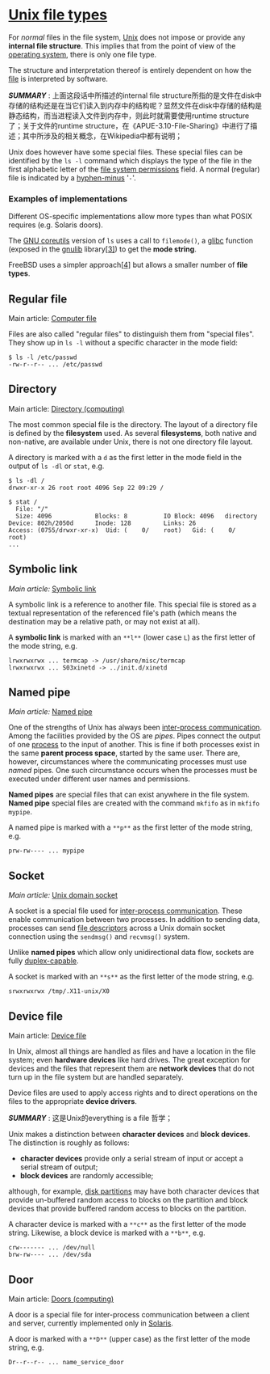 # [Unix file types](https://en.wikipedia.org/wiki/Unix_file_types)

For *normal* files in the file system, [Unix](https://en.wikipedia.org/wiki/Unix) does not impose or provide any **internal file structure**. This implies that from the point of view of the [operating system](https://en.wikipedia.org/wiki/Operating_system), there is only one file type.

The structure and interpretation thereof is entirely dependent on how the [file](https://en.wikipedia.org/wiki/Computer_file) is interpreted by software.

***SUMMARY*** : 上面这段话中所描述的internal file structure所指的是文件在disk中存储的结构还是在当它们读入到内存中的结构呢？显然文件在disk中存储的结构是静态结构，而当进程读入文件到内存中，则此时就需要使用runtime structure了；关于文件的runtime structure，在《APUE-3.10-File-Sharing》中进行了描述；其中所涉及的相关概念，在Wikipedia中都有说明；

Unix does however have some special files. These special files can be identified by the `ls -l` command which displays the type of the file in the first alphabetic letter of the [file system permissions](https://en.wikipedia.org/wiki/File_system_permissions) field. A normal (regular) file is indicated by a [hyphen-minus](https://en.wikipedia.org/wiki/Hyphen-minus) '`-`'.



### Examples of implementations

Different OS-specific implementations allow more types than what POSIX requires (e.g. Solaris doors).

The [GNU coreutils](https://en.wikipedia.org/wiki/GNU_Core_Utilities) version of `ls` uses a call to `filemode()`, a [glibc](https://en.wikipedia.org/wiki/Glibc) function (exposed in the [gnulib](https://en.wikipedia.org/wiki/Gnulib) library[[3\]](https://en.wikipedia.org/wiki/Unix_file_types#cite_note-3)) to get the **mode string**.

FreeBSD uses a simpler approach[[4\]](https://en.wikipedia.org/wiki/Unix_file_types#cite_note-4) but allows a smaller number of **file types**.



## Regular file

Main article: [Computer file](https://en.wikipedia.org/wiki/Computer_file)

Files are also called "regular files" to distinguish them from "special files". They show up in `ls -l` without a specific character in the mode field:

```shell
$ ls -l /etc/passwd
-rw-r--r-- ... /etc/passwd
```

## Directory

Main article: [Directory (computing)](https://en.wikipedia.org/wiki/Directory_(computing))

The most common special file is the directory. The layout of a directory file is defined by the **filesystem** used. As several **filesystems**, both native and non-native, are available under Unix, there is not one directory file layout.

A directory is marked with a `d` as the first letter in the mode field in the output of `ls -dl` or `stat`, e.g.

```shell
$ ls -dl /
drwxr-xr-x 26 root root 4096 Sep 22 09:29 /

$ stat /
  File: "/"
  Size: 4096            Blocks: 8          IO Block: 4096   directory
Device: 802h/2050d      Inode: 128         Links: 26
Access: (0755/drwxr-xr-x)  Uid: (    0/    root)   Gid: (    0/    root)
...
```

## Symbolic link

*Main article:* [Symbolic link](https://en.wikipedia.org/wiki/Symbolic_link)

A symbolic link is a reference to another file. This special file is stored as a textual representation of the referenced file's path (which means the destination may be a relative path, or may not exist at all).

A **symbolic link** is marked with an `**l**` (lower case `L`) as the first letter of the mode string, e.g.

```shell
lrwxrwxrwx ... termcap -> /usr/share/misc/termcap
lrwxrwxrwx ... S03xinetd -> ../init.d/xinetd
```



## Named pipe

*Main article:* [Named pipe](https://en.wikipedia.org/wiki/Named_pipe)

One of the strengths of Unix has always been [inter-process communication](https://en.wikipedia.org/wiki/Inter-process_communication). Among the facilities provided by the OS are *pipes*. Pipes connect the output of one [process](https://en.wikipedia.org/wiki/Process_(computing)) to the input of another. This is fine if both processes exist in the same **parent process space**, started by the same user. There are, however, circumstances where the communicating processes must use *named* pipes. One such circumstance occurs when the processes must be executed under different user names and permissions.

**Named pipes** are special files that can exist anywhere in the file system. **Named pipe** special files are created with the command `mkfifo` as in `mkfifo mypipe`.

A named pipe is marked with a `**p**` as the first letter of the mode string, e.g.

```
prw-rw---- ... mypipe
```

## Socket

*Main article:* [Unix domain socket](https://en.wikipedia.org/wiki/Unix_domain_socket)

A socket is a special file used for [inter-process communication](https://en.wikipedia.org/wiki/Inter-process_communication). These enable communication between two processes. In addition to sending data, processes can send [file descriptors](https://en.wikipedia.org/wiki/File_descriptor) across a Unix domain socket connection using the `sendmsg()` and `recvmsg()` system.

Unlike **named pipes** which allow only unidirectional data flow, sockets are fully [duplex-capable](https://en.wikipedia.org/wiki/Duplex_(telecommunications)).

A socket is marked with an `**s**` as the first letter of the mode string, e.g.

```
srwxrwxrwx /tmp/.X11-unix/X0
```

## Device file

Main article: [Device file](https://en.wikipedia.org/wiki/Device_file)

In Unix, almost all things are handled as files and have a location in the file system; even **hardware devices** like hard drives. The great exception for devices and the files that represent them are **network devices** that do not turn up in the file system but are handled separately.

Device files are used to apply access rights and to direct operations on the files to the appropriate **device drivers**.

***SUMMARY*** : 这是Unix的everything is a file 哲学；

Unix makes a distinction between **character devices** and **block devices**. The distinction is roughly as follows:

- **character devices** provide only a serial stream of input or accept a serial stream of output;
- **block devices** are randomly accessible;

although, for example, [disk partitions](https://en.wikipedia.org/wiki/Disk_partition) may have both character devices that provide un-buffered random access to blocks on the partition and block devices that provide buffered random access to blocks on the partition.

A character device is marked with a `**c**` as the first letter of the mode string. Likewise, a block device is marked with a `**b**`, e.g.

```shell
crw------- ... /dev/null
brw-rw---- ... /dev/sda
```

## Door

Main article: [Doors (computing)](https://en.wikipedia.org/wiki/Doors_(computing))

A door is a special file for inter-process communication between a client and server, currently implemented only in [Solaris](https://en.wikipedia.org/wiki/Solaris_(operating_system)).

A door is marked with a `**D**` (upper case) as the first letter of the mode string, e.g.

```shell
Dr--r--r-- ... name_service_door
```